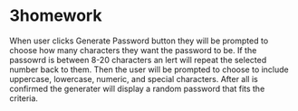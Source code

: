 # 3homework


When user clicks Generate Password button they will be prompted to choose how many characters they want the password to be. 
If the passowrd is between 8-20 characters an lert will repeat the selected number back to them. 
Then the user will be prompted to choose to include uppercase, lowercase, numeric, and special characters. 
After all is confirmed the generater will display a random password that fits the criteria. 